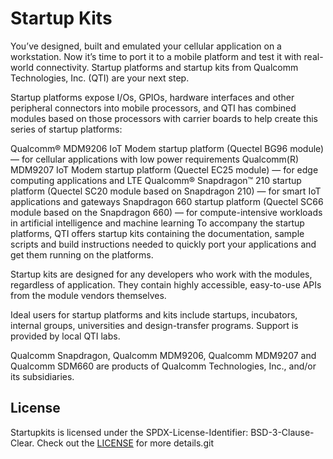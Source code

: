 # Startup Kits

You’ve designed, built and emulated your cellular application on a workstation. Now it’s time to port it to a mobile platform and test it with real-world connectivity. Startup platforms and startup kits from Qualcomm Technologies, Inc. (QTI) are your next step.

Startup platforms expose I/Os, GPIOs, hardware interfaces and other peripheral connectors into mobile processors, and QTI has combined modules based on those processors with carrier boards to help create this series of startup platforms:

Qualcomm® MDM9206 IoT Modem startup platform (Quectel BG96 module) — for cellular applications with low power requirements
Qualcomm(R) MDM9207 IoT Modem startup platform (Quectel EC25 module) — for edge computing applications and LTE
Qualcomm® Snapdragon™ 210 startup platform (Quectel SC20 module based on Snapdragon 210) — for smart IoT applications and gateways
Snapdragon 660 startup platform (Quectel SC66 module based on the Snapdragon 660) — for compute-intensive workloads in artificial intelligence and machine learning
To accompany the startup platforms, QTI offers startup kits containing the documentation, sample scripts and build instructions needed to quickly port your applications and get them running on the platforms.

Startup kits are designed for any developers who work with the modules, regardless of application. They contain highly accessible, easy-to-use APIs from the module vendors themselves.

Ideal users for startup platforms and kits include startups, incubators, internal groups, universities and design-transfer programs. Support is provided by local QTI labs.

Qualcomm Snapdragon, Qualcomm MDM9206, Qualcomm MDM9207 and Qualcomm SDM660 are products of Qualcomm Technologies, Inc., and/or its subsidiaries.

## License
Startupkits is licensed under the SPDX-License-Identifier: BSD-3-Clause-Clear. Check out the [LICENSE](https://github.com/quic/startupkits/blob/main/LICENSE.txt) for more details.git 
